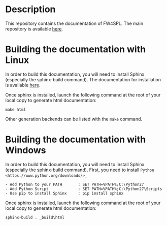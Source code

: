 Description
===========

This repository contains the documentation of FW4SPL. The main repository is available [here](https://github.com/fw4spl-org/fw4spl).

Building the documentation with Linux
=====================================

In order to build this documentation, you will need to install Sphinx (especially the sphinx-build command).
The documentation for installation is available [here](http://www.sphinx-doc.org/en/stable/install.html).

Once sphinx is installed, launch the following command at the root of your local copy to generate html documentation:
```
make html
```

Other generation backends can be listed with the `make` command.

Building the documentation with Windows
=======================================

In order to build this documentation, you will need to install Sphinx (especially the sphinx-build command).
First, you need to install `Python <https://www.python.org/downloads/>`_

	- Add Python to your PATH 		: SET PATH=%PATH%;C:\Python27
	- Add Python Script 			: SET PATH=%PATH%;C:\Python27\Scripts
	- Use pip to install Sphinx 	: pip install sphinx

Once sphinx is installed, launch the following command at the root of your local copy to generate html documentation:
```
sphinx-build . _build\html
```